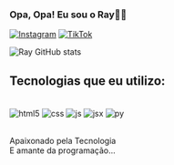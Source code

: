 ### Opa, Opa! Eu sou o Ray🤙🏽
[![Instagram](https://img.shields.io/badge/Instagram-E4405F?style=for-the-badge&logo=instagram&logoColor=white)](https://www.instagram.com/rayxl____?igsh=MWNqeWF3YmNnd3BkcA%3D%3D&utm_source=qr)
[![TikTok](https://img.shields.io/badge/TikTok-000000?style=for-the-badge&logo=tiktok&logoColor=white)](https://www.tiktok.com/@__rayxl?_t=8mxtPRfnsiT&_r=1)

![Ray GitHub stats](https://github-readme-stats.vercel.app/api?username=rayxl69&show_icons=true&theme=dracula)

## Tecnologias que eu utilizo:

<div style="display: inline_block;"> <br/>
  <img align="center" alt="html5" src="https://img.shields.io/badge/HTML5-E34F26?style=for-the-badge&logo=html5&logoColor=white" />
  <img align="center" alt="css" src="https://img.shields.io/badge/CSS3-1572B6?style=for-the-badge&logo=css3&logoColor=white" />
  <img align="center" alt="js" src="https://img.shields.io/badge/JavaScript-F7DF1E?style=for-the-badge&logo=javascript&logoColor=black" />
  <img align="center" alt="jsx" src="https://img.shields.io/badge/React-20232A?style=for-the-badge&logo=react&logoColor=61DAFB" />
  <img align="center" alt="py" src="https://img.shields.io/badge/Python-14354C?style=for-the-badge&logo=python&logoColor=white" />
</div><br/>


Apaixonado pela Tecnologia<br/>
E amante da programação...
